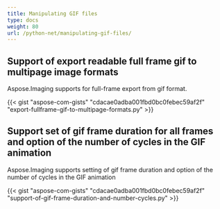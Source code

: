 ```yaml
---
title: Manipulating GIF files
type: docs
weight: 80
url: /python-net/manipulating-gif-files/
---
```


## **Support of export readable full frame gif to multipage image formats**
Aspose.Imaging supports for full-frame export from gif format.

{{< gist "aspose-com-gists" "cdacae0adba001fbd0bc0febec59af2f" "export-fullframe-gif-to-multipage-formats.py" >}}

## **Support set of gif frame duration for all frames and option of the number of cycles in the GIF animation**
Aspose.Imaging supports setting of gif frame duration and option of the number of cycles in the GIF animation

{{< gist "aspose-com-gists" "cdacae0adba001fbd0bc0febec59af2f" "support-of-gif-frame-duration-and-number-cycles.py" >}}
